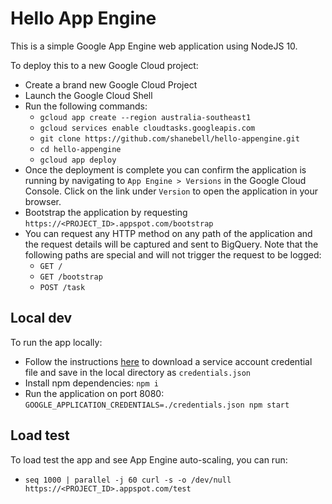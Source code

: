 # Hello App Engine

This is a simple Google App Engine web application using NodeJS 10.

To deploy this to a new Google Cloud project:

- Create a brand new Google Cloud Project
- Launch the Google Cloud Shell
- Run the following commands:
    - `gcloud app create --region australia-southeast1`
    - `gcloud services enable cloudtasks.googleapis.com`
    - `git clone https://github.com/shanebell/hello-appengine.git`
    - `cd hello-appengine`
    - `gcloud app deploy`
- Once the deployment is complete you can confirm the application is running by navigating to `App Engine > Versions` in the Google Cloud Console. Click on the link under `Version` to open the application in your browser.
- Bootstrap the application by requesting `https://<PROJECT_ID>.appspot.com/bootstrap`
- You can request any HTTP method on any path of the application and the request details will be captured and sent to BigQuery. Note that the following paths are special and will not trigger the request to be logged:
    - `GET /`
    - `GET /bootstrap`
    - `POST /task`

## Local dev
To run the app locally:
- Follow the instructions [here](https://cloud.google.com/docs/authentication/getting-started) to download a service account credential file and save in the local directory as `credentials.json` 
- Install npm dependencies: `npm i`
- Run the application on port 8080: `GOOGLE_APPLICATION_CREDENTIALS=./credentials.json npm start`

## Load test
To load test the app and see App Engine auto-scaling, you can run: 
- `seq 1000 | parallel -j 60 curl -s -o /dev/null https://<PROJECT_ID>.appspot.com/test`